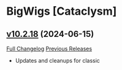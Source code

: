 # BigWigs [Cataclysm]

## [v10.2.18](https://github.com/BigWigsMods/BigWigs_Cataclysm/tree/v10.2.18) (2024-06-15)
[Full Changelog](https://github.com/BigWigsMods/BigWigs_Cataclysm/compare/v10.2.17...v10.2.18) [Previous Releases](https://github.com/BigWigsMods/BigWigs_Cataclysm/releases)

- Updates and cleanups for classic  
